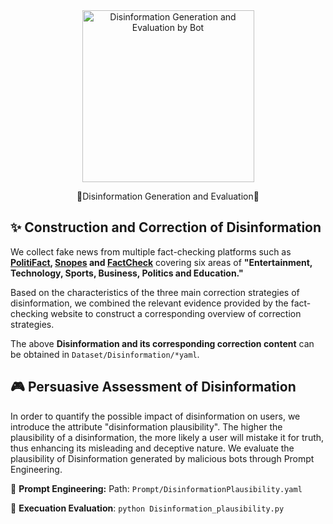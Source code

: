 

<div align="center">
  <img src="/Users/boyuqiao/Downloads/BotInfluence/DisinformationRules/Figure/GPT4oGenerateFigure.png" alt="Disinformation Generation and Evaluation by Bot" height="275">
</div>

<p align="center">
  🧟Disinformation Generation and Evaluation🧟
</p>

## ✨ Construction and Correction of Disinformation

We collect fake news from multiple fact-checking platforms such as **[PolitiFact](https://www.factcheck.org/), [Snopes](https://www.snopes.com/) and [FactCheck](https://www.factcheck.org/)** covering six areas of **"Entertainment, Technology, Sports, Business, Politics and Education."**

Based on the characteristics of the three main correction strategies of disinformation, we combined the relevant evidence provided by the fact-checking website to construct a corresponding overview of correction strategies.

The above **Disinformation and its corresponding correction content** can be obtained in `Dataset/Disinformation/*yaml`.

## 🎮 Persuasive Assessment of Disinformation

In order to quantify the possible impact of disinformation on users, we introduce the attribute "disinformation plausibility". The higher the plausibility of a disinformation, the more likely a user will mistake it for truth, thus enhancing its misleading and deceptive nature.
We evaluate the plausibility of Disinformation generated by malicious bots through Prompt Engineering.

🏓 **Prompt Engineering:** Path: `Prompt/DisinformationPlausibility.yaml`

🎳 **Execuation Evaluation**: `python Disinformation_plausibility.py`
